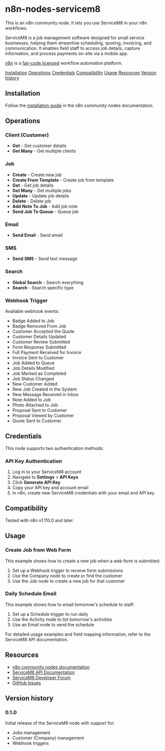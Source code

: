 # n8n-nodes-servicem8

This is an n8n community node. It lets you use ServiceM8 in your n8n workflows.

ServiceM8 is a job management software designed for small service businesses, helping them streamline scheduling, quoting, invoicing, and communication. It enables field staff to access job details, capture information, and process payments on-site via a mobile app.

[n8n](https://n8n.io/) is a [fair-code licensed](https://docs.n8n.io/reference/license/) workflow automation platform.

[Installation](#installation)
[Operations](#operations)
[Credentials](#credentials)
[Compatibility](#compatibility)
[Usage](#usage)
[Resources](#resources)
[Version history](#version-history)

## Installation

Follow the [installation guide](https://docs.n8n.io/integrations/community-nodes/installation/) in the n8n community nodes documentation.

## Operations

### Client (Customer)
- **Get** - Get customer details
- **Get Many** - Get multiple clients

### Job
- **Create** - Create new job
- **Create From Template** - Create job from template
- **Get** - Get job details
- **Get Many** - Get multiple jobs
- **Update** - Update job details
- **Delete** - Delete job
- **Add Note To Job** - Add job note
- **Send Job To Queue** - Queue job

### Email
- **Send Email** - Send email

### SMS
- **Send SMS** - Send text message

### Search
- **Global Search** - Search everything
- **Search** - Search specific type

### Webhook Trigger
Available webhook events:
- Badge Added to Job
- Badge Removed From Job
- Customer Accepted the Quote
- Customer Details Updated
- Customer Review Submitted
- Form Response Submitted
- Full Payment Received for Invoice
- Invoice Sent to Customer
- Job Added to Queue
- Job Details Modified
- Job Marked as Completed
- Job Status Changed
- New Customer Added
- New Job Created in the System
- New Message Received in Inbox
- Note Added to Job
- Photo Attached to Job
- Proposal Sent to Customer
- Proposal Viewed by Customer
- Quote Sent to Customer

## Credentials

This node supports two authentication methods:

### API Key Authentication 
1. Log in to your ServiceM8 account
2. Navigate to **Settings** > **API Keys**
3. Click **Generate API Key**
4. Copy your API key and account email
5. In n8n, create new ServiceM8 credentials with your email and API key

## Compatibility

Tested with n8n v1.110.0 and later.

## Usage

### Create Job from Web Form
This example shows how to create a new job when a web form is submitted:

1. Set up a Webhook trigger to receive form submissions
2. Use the Company node to create or find the customer
3. Use the Job node to create a new job for that customer

### Daily Schedule Email
This example shows how to email tomorrow's schedule to staff:

1. Set up a Schedule trigger to run daily
2. Use the Activity node to list tomorrow's activities
3. Use an Email node to send the schedule

For detailed usage examples and field mapping information, refer to the ServiceM8 API documentation.

## Resources

* [n8n community nodes documentation](https://docs.n8n.io/integrations/community-nodes)
* [ServiceM8 API Documentation](https://developer.servicem8.com/docs)
* [ServiceM8 Developer Forum](https://developer.servicem8.com/discuss)
* [GitHub Issues](https://github.com/servicem8/n8n-nodes-servicem8/issues)

## Version history

### 0.1.0
Initial release of the ServiceM8 node with support for:
- Jobs management
- Customer (Company) management
- Webhook triggers